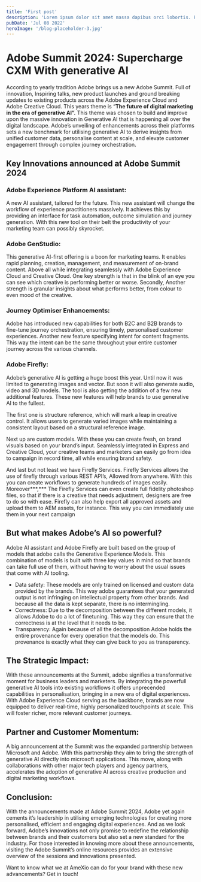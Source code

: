 ```yaml
---
title: 'First post'
description: 'Lorem ipsum dolor sit amet massa dapibus orci lobortis. Fusce malesuada leo senectus at libero aliqua etiam.Lorem ipsum dolor sit amet massa dapibus orci lobortis. Fusce malesuada leo senectus at libero aliqua etiam.'
pubDate: 'Jul 08 2022'
heroImage: '/blog-placeholder-3.jpg'
---
```


# Adobe Summit 2024: Supercharge CXM With generative AI

According to yearly tradition Adobe brings us a new Adobe Summit. Full of innovation, Inspiring talks, new product launches and ground breaking updates to existing products across the Adobe Experience Cloud and Adobe Creative Cloud. This years theme is “**The future of digital marketing in the era of generative AI”.** This theme was chosen to build and improve upon the massive innovation in Generative AI that is happening all over the digital landscape. Adobe’s unveiling of enhancements across their platforms sets a new benchmark for utilising generative AI to derive insights from unified customer data, personalise content at scale, and elevate customer engagement through complex journey orchestration.

## Key Innovations announced at Adobe Summit 2024

### Adobe Experience Platform AI assistant:

A new AI assistant, tailored for the future. This new assistant will change the workflow of experience practitioners massively. It achieves this by providing an interface for task automation, outcome simulation and journey generation. With this new tool on their belt the productivity of your marketing team can possibly skyrocket. 

### Adobe GenStudio:

This generative AI-first offering is a boon for marketing teams. It enables rapid planning, creation, management, and measurement of on-brand content. Above all while integrating seamlessly with Adobe Experience Cloud and Creative Cloud. One key strength is that in the blink of an eye you can see which creative is performing better or worse. Secondly, Another strength is granular insights about what performs better, from colour to even mood of the creative.

### Journey Optimiser Enhancements:

Adobe has introduced new capabilities for both B2C and B2B brands to fine-tune journey orchestration, ensuring timely, personalised customer experiences. Another new feature specifying intent for content fragments. This way the intent can be the same throughout your entire customer journey across the various channels.

### Adobe Firefly:

Adobe’s generative AI is getting a huge boost this year. Until now it was limited to generating images and vector. But soon it will also generate audio, video and 3D models. The tool is also getting the addition of a few new additional features. These new features will help brands to use generative AI to the fullest. 

The first one is structure reference, which will mark a leap in creative control. It allows users to generate varied images while maintaining a consistent layout based on a structural reference image.

Next up are custom models. With these you can create fresh, on brand visuals based on your brand’s input. Seamlessly integrated in Express and Creative Cloud, your creative teams and marketers can easily go from idea to campaign in record time, all while ensuring brand safety.

And last but not least we have Firefly Services. Firefly Services allows the use of firefly through various REST API’s, Allowed from anywhere. With this you can create workflows to generate hundreds of images easily. Moreover***,*** The Firefly Services can even create full fidelity photoshop files, so that if there is a creative that needs adjustment, designers are free to do so with ease. Firefly can also help export all approved assets and upload them to AEM assets, for instance. This way you can immediately use them in your next campaign

## But what makes Adobe’s AI so powerful?

Adobe AI assistant and Adobe Firefly are built based on the group of models that adobe calls the Generative Experience Models. This combination of models is built with three key values in mind so that brands can take full use of them, without having to worry about the usual issues that come with AI tooling.

- Data safety: These models are only trained on licensed and custom data provided by the brands. This way adobe guarantees that your generated output is not infringing on intellectual property from other brands. And because all the data is kept separate, there is no intermingling.
- Correctness: Due to the decomposition between the different models, it allows Adobe to do a lot of finetuning. This way they can ensure that the correctness is at the level that it needs to be.
- Transparency: Again because of all the decomposition Adobe holds the entire provenance for every operation that the models do. This provenance is exactly what they can give back to you as transparency.

## The Strategic Impact:

With these announcements at the Summit, adobe signifies a transformative moment for business leaders and marketers. By integrating the powerfull generative AI tools into existing workflows it offers unprecended capabilities in personalisation, bringing in a new era of digital experiences. With Adobe Experience Cloud serving as the backbone, brands are now equipped to deliver real-time, highly personalized touchpoints at scale. This will foster richer, more relevant customer journeys.

## Partner and Customer Momentum:

A big announcement at the Summit was the expanded partnership between Microsoft and Adobe. With this partnership they aim to bring the strength of generative AI directly into microsoft applications. This move, along with collaborations with other major tech players and agency partners, accelerates the adoption of generative AI across creative production and digital marketing workflows.

## Conclusion:

With the announcements made at Adobe Summit 2024, Adobe yet again cements it’s leadership in utilising emerging technologies for creating more personalised, efficient and engaging digital experiences. And as we look forward, Adobe’s innovations not only promise to redefine the relationship between brands and their customers but also set a new standard for the industry. For those interested in knowing more about these announcements, visiting the Adobe Summit’s online resources provides an extensive overview of the sessions and innovations presented. 

Want to know what we at AmeXio can do for your brand with these new advancements? Get in touch!